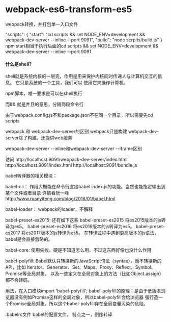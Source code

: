 # webpack-es6-transform-es5
webpack转换，并打包单一入口文件

"scripts": {
    "start": "cd scripts && set NODE_ENV=development && webpack-dev-server --inline --port 9091",
    "build": "node scrpits/build.js"
}
npm start相当于执行后面的cd scripts && set NODE_ENV=development && webpack-dev-server --inline --port 9091

#### 什么是shell?
shell就是系统内核的一层壳，作用是用来保护内核同时传递人与计算机交互的信息。
它只是系统的一个工具，我们可以 使用它来操作计算机。

npm脚本，唯一要求是可以在shell执行

而&& 就是并且的意思，分隔两段命令行

由于webpack.config.js不和package.json不在同一个目录，所以需要先cd scripts

webpack 和 webpack-dev-server的区别
webpack只是构建
webpack-dev-server除了构建，还提供web服务

webpack-dev-server --inline和webpack-dev-server --iframe区别

访问
http://localhost:9091/webpack-dev-server/index.html
http://localhost:9091/index.html
http://localhost:9091/bundle.js



babel转译器的相关模块：

babel-cli：
作用大概能在命令行直接babel index.js的功能。当然也能指定输出到某个文件或者目录
详情看阮一峰http://www.ruanyifeng.com/blog/2016/01/babel.html

babel-loader：
webpack的loader，不解释

babel-preset-es2015:
还有如下这些
babel-preset-es2015 将es2015版本的js转译为es5。
babel-preset-es2016 将es2016版本的js转译为es5。
babel-preset-es2017 将es2017版本的js转译为es5。
在转译过程中遇到更高版本的js语法，babel是会直接忽略的。

babel-core:
使用失败，硬是不知道怎么用，不过这东西好像也没什么作用

babel-polyfill:
Babel默认只转换新的JavaScript句法（syntax），而不转换新的API，比如
Iterator、Generator、Set、Maps、Proxy、Reflect、Symbol、Promise等全局对象，
以及一些定义在全局对象上的方法（比如Object.assign）都不会转码。

用法，在入口模块import 'babel-polyfill';
babel-polyfill的原理：是由于低版本浏览器没有例如Promise这样的全局对象，所以babel-polyfill会给浏览器
强行造一个Promise全局对象，所以这个babel-polyfill存在全局变量污染的危险。

.babelrc文件
babel的配置文件，
特点之一，倒序转译

